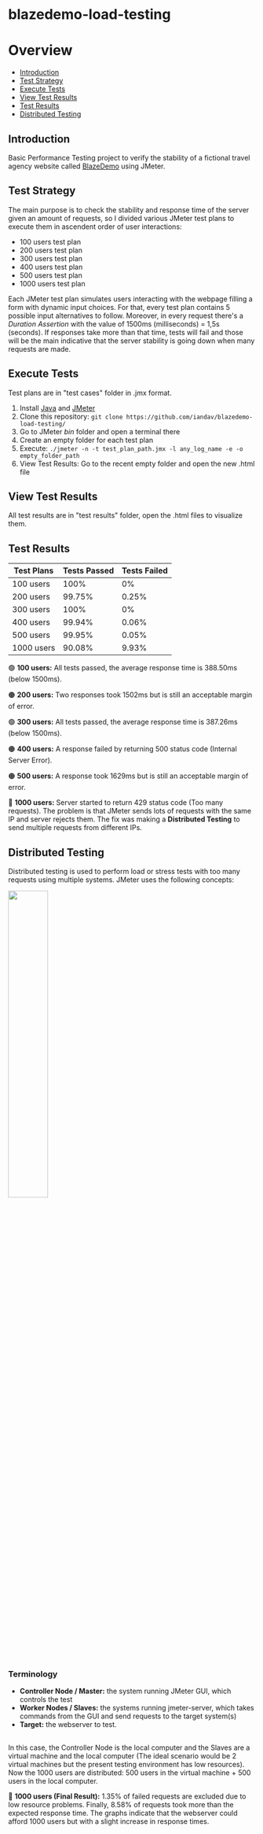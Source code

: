 # blazedemo-load-testing

# Overview
<ul>
  <li><a href="#introduction">Introduction</a></li>
  <li><a href="#test-strategy">Test Strategy</a></li>
  <li><a href="#execute-tests">Execute Tests</a></li>
  <li><a href="#view-test-results">View Test Results</a></li>
  <li><a href="#test-results">Test Results</a></li>
  <li><a href="#distributed-testing">Distributed Testing</a></li>
</ul>

## Introduction
Basic Performance Testing project to verify the stability of a fictional travel agency website called [BlazeDemo](https://blazedemo.com) using JMeter.

## Test Strategy
The main purpose is to check the stability and response time of the server given an amount of requests, so I divided various JMeter test plans to execute them in ascendent order of user interactions:
<ul>
  <li>100 users test plan</li>
  <li>200 users test plan</li>
  <li>300 users test plan</li>
  <li>400 users test plan</li>
  <li>500 users test plan</li>
  <li>1000 users test plan</li>
</ul>
  
  
Each JMeter test plan simulates users interacting with the webpage filling a form with dynamic input choices. For that, every test plan contains 5 possible input alternatives to follow. Moreover, in every request there's a _Duration Assertion_ with the value of 1500ms (milliseconds) = 1,5s (seconds). If responses take more than that time, tests will fail and those will be the main indicative that the server stability is going down when many requests are made.

## Execute Tests
Test plans are in "test cases" folder in .jmx format.
<ol>
  <li>Install <a href="https://www.oracle.com/java/technologies/downloads/">Java</a> and <a href="https://jmeter.apache.org/download_jmeter.cgi">JMeter</a></li>
  <li>Clone this repository: <code>git clone https://github.com/iandav/blazedemo-load-testing/</code></li>
  <li>Go to JMeter <i>bin</i> folder and open a terminal there</li>
  <li>Create an empty folder for each test plan</li>
  <li>Execute: <code>./jmeter -n -t test_plan_path.jmx -l any_log_name -e -o empty_folder_path </code></li>
  <li>View Test Results: Go to the recent empty folder and open the new .html file</li>
</ol>

## View Test Results
All test results are in "test results" folder, open the .html files to visualize them.

## Test Results
| Test Plans | Tests Passed | Tests Failed |
| --- | --- | --- |
| 100 users | 100% | 0% |
| 200 users | 99.75% | 0.25% |
| 300 users | 100% | 0% |
| 400 users | 99.94% | 0.06% |
| 500 users | 99.95% | 0.05% |
| 1000 users | 90.08% | 9.93% |

🟢 **100 users:** All tests passed, the average response time is 388.50ms (below 1500ms).

🟠 **200 users:** Two responses took 1502ms but is still an acceptable margin of error.

🟢 **300 users:** All tests passed, the average response time is 387.26ms (below 1500ms).

🟠 **400 users:** A response failed by returning 500 status code (Internal Server Error).

🟠 **500 users:** A response took 1629ms but is still an acceptable margin of error.

🔴 **1000 users:** Server started to return 429 status code (Too many requests). The problem is that JMeter sends lots of requests with the same IP and server rejects them. The fix was making a **Distributed Testing** to send multiple requests from different IPs.

## Distributed Testing
Distributed testing is used to perform load or stress tests with too many requests using multiple systems. JMeter uses the following concepts:
  
<img src="https://www.guru99.com/images/MasterJMeter.png" width=40% height=40% />

### Terminology
- **Controller Node / Master:** the system running JMeter GUI, which controls the test
- **Worker Nodes / Slaves:** the systems running jmeter-server, which takes commands from the GUI and send requests to the target system(s)
- **Target:** the webserver to test.
##
In this case, the Controller Node is the local computer and the Slaves are a virtual machine and the local computer (The ideal scenario would be 2 virtual machines but the present testing environment has low resources). Now the 1000 users are distributed: 500 users in the virtual machine + 500 users in the local computer.
  
  
🔴 **1000 users (Final Result):** 1.35% of failed requests are excluded due to low resource problems. Finally, 8.58% of requests took more than the expected response time. The graphs indicate that the webserver could afford 1000 users but with a slight increase in response times.
